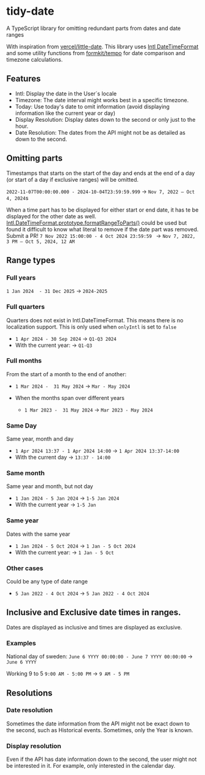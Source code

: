 # tidy-date
A TypeScript library for omitting redundant parts from dates and date ranges

With inspiration from [vercel/little-date](https://github.com/vercel/little-date). This library uses [Intl DateTimeFormat](https://developer.mozilla.org/docs/Web/JavaScript/Reference/Global_Objects/Intl/DateTimeFormat) and some utility functions from [formkit/tempo](https://github.com/formkit/tempo) for date comparison and timezone calculations. 


## Features
* Intl: Display the date in the User´s locale
* Timezone: The date interval might works best in a specific timezone. 
* Today: Use today's date to omit information (avoid displaying information like the current year or day)
* Display Resolution: Display dates down to the second or only just to the hour. 
* Date Resolution: The dates from the API might not be as detailed as down to the second.


## Omitting parts
Timestamps that starts on the start of the day and ends at the end of a day (or start of a day if exclusive ranges) will be omitted.

`2022-11-07T00:00:00.000 - 2024-10-04T23:59:59.999` -> `Nov 7, 2022 – Oct 4, 2024`s

When a time part has to be displayed for either start or end date, it has te be displayed for the other date as well. [Intl.DateTimeFormat.prototype.formatRangeToParts()](https://developer.mozilla.org/docs/Web/JavaScript/Reference/Global_Objects/Intl/DateTimeFormat/formatRangeToParts) could be used but found it difficult to know what literal to remove if the date part was removed. Submit a PR! 
`7 Nov 2022 15:00:00 - 4 Oct 2024 23:59:59 ` -> `Nov 7, 2022, 3 PM – Oct 5, 2024, 12 AM`

## Range types

### Full years
`1 Jan 2024  - 31 Dec 2025`  -> `2024-2025`

### Full quarters
Quarters does not exist in Intl.DateTimeFormat. This means there is no localization support.
This is only used when `onlyIntl` is set to `false`

* `1 Apr 2024 - 30 Sep 2024` -> `Q1-Q3 2024`
* With the current year: -> `Q1-Q3`


### Full months
From the start of a month to the end of another:
* `1 Mar 2024 -  31 May 2024` -> `Mar - May 2024`

* When the months span over different years
    * `1 Mar 2023 -  31 May 2024` -> `Mar 2023 - May 2024`



### Same Day 
Same year, month and day
* `1 Apr 2024 13:37 - 1 Apr 2024 14:00` -> `1 Apr 2024 13:37-14:00`
* With the current day -> `13:37 - 14:00`

### Same month
Same year and month, but not day
* `1 Jan 2024 - 5 Jan 2024` -> `1-5 Jan 2024`
* With the current year -> `1-5 Jan`

### Same year
Dates with the same year
* `1 Jan 2024 - 5 Oct 2024` -> `1 Jan - 5 Oct 2024`
* With the current year: -> `1 Jan - 5 Oct`

### Other cases
Could be any type of date range
* `5 Jan 2022 - 4 Oct 2024` -> `5 Jan 2022 - 4 Oct 2024`



## Inclusive and Exclusive date times in ranges.
Dates are displayed as inclusive and times are displayed as exclusive. 
### Examples 

National day of sweden:
`June 6 YYYY 00:00:00 - June 7 YYYY 00:00:00` -> `June 6 YYYY`

Working 9 to 5 
`9:00 AM - 5:00 PM` -> `9 AM - 5 PM`


## Resolutions

### Date resolution
Sometimes the date information from the API might not be exact down to the second, such as Historical events. Sometimes, only the Year is known.

### Display resolution
Even if the API has date information down to the second, the user might not be interested in it. For example, only interested in the calendar day.




